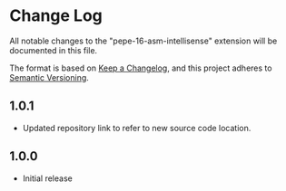# Change Log

All notable changes to the "pepe-16-asm-intellisense" extension will be documented in this file.

The format is based on [Keep a Changelog](https://keepachangelog.com/en/1.0.0/),
and this project adheres to [Semantic Versioning](https://semver.org/spec/v2.0.0.html).

## 1.0.1

- Updated repository link to refer to new source code location.

## 1.0.0

- Initial release
